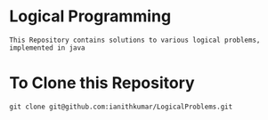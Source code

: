 # Logical Programming

    This Repository contains solutions to various logical problems, implemented in java

# To Clone this Repository
    
    git clone git@github.com:ianithkumar/LogicalProblems.git
